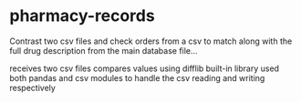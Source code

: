 # pharmacy-records
Contrast two csv files and check orders from a csv to match along with the full drug description from the main database file...

receives two csv files
compares values using difflib built-in library
used both pandas and csv modules to handle the csv reading and writing respectively
